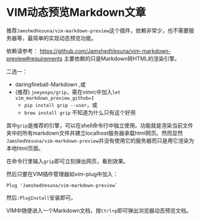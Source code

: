 # VIM动态预览Markdown文章

推荐`JamshedVesuna/vim-markdown-preview`这个插件，依赖非常少，也不需要服务器等，最简单的实现动态预览功能。

依赖请参考： 
https://github.com/JamshedVesuna/vim-markdown-preview#requirements
主要依赖的只是Markdown转HTML的渲染引擎。

二选一：
- daringfireball-Markdown ,或
- (推荐) `joeyespo/grip`，需在vimrc中加入`let vim_markdown_preview_github=1`
    - `pip install grip --user`，或
    - `brew install grip` 不知道为什么只有这个好用

其中`grip`是推荐的引擎，可以在shell命令行中独立使用。功能就是渲染当前文件夹中的所有markdown文件并建立localhost服务器承载html网页。然而显然`JamshedVesuna/vim-markdown-preview`并没有使用它的服务器而只是用它渲染为本地html页面。

在命令行里输入`grip`即可立刻弹出网页，看到效果。



然后只要在VIM插件管理器如vim-plug中加入：
```vim
Plug 'JamshedVesuna/vim-markdown-preview`
```
然后`:PlugInstall`安装即可。

VIM中随便进入一个Markdown文档，按`Ctrl+p`即可弹出浏览器动态预览文档。